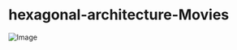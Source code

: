 # hexagonal-architecture-Movies
![Image](https://github.com/user-attachments/assets/722956ee-0db7-4abb-800a-29203170c901)
